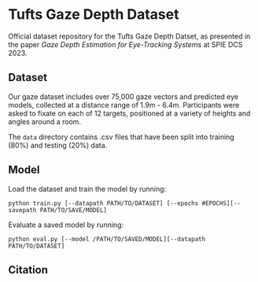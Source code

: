 # Tufts Gaze Depth Dataset 

Official dataset repository for the Tufts Gaze Depth Datset, as presented in the paper *Gaze Depth Estimation for Eye-Tracking Systems* at SPIE DCS 2023. 

## Dataset 

Our gaze dataset includes over 75,000 gaze vectors and predicted eye models, collected at a distance range of 1.9m - 6.4m. Participants were asked to fixate on each of 12 targets, positioned at a variety of heights and angles around a room. 

The `data` directory contains .csv files that have been split into training (80%) and testing (20%) data.

## Model

Load the dataset and train the model by running: 
```
python train.py [--datapath PATH/TO/DATASET] [--epochs #EPOCHS][--savepath PATH/TO/SAVE/MODEL]
``` 

Evaluate a saved model by running: 
```
python eval.py [--model /PATH/TO/SAVED/MODEL][--datapath PATH/TO/DATASET]
```



## Citation 
